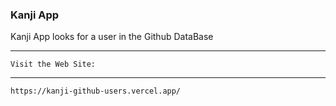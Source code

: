 ### Kanji App

Kanji App looks for a user in the Github DataBase

---

    Visit the Web Site:

---

    https://kanji-github-users.vercel.app/
